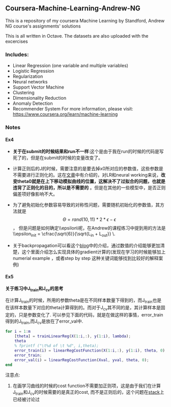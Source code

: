 
<script type="text/javascript" src="http://cdn.mathjax.org/mathjax/latest/MathJax.js?config=default"></script>
## Coursera-Machine-Learning-Andrew-NG
This is a repository of my coursera Machine Learning by Standford, Andrew NG course's assignments' solutions

This is all written in Octave. The datasets are also uploaded with the excercises

### Includes:
* Linear Regression (one variable and multiple variables)
* Logistic Regression
* Regularization
* Neural networks
* Support Vector Machine
* Clustering
* Dimensionality Reduction
* Anomaly Detection
* Recommender System
For more information, please visit: https://www.coursera.org/learn/machine-learning


### Notes


#### Ex4
* **关于在submit的时候结果和run不一样**:这个是由于我在run的时候的代码是写死了的，但是在submit的时候的变量改变了。

* 计算正则后的J的时候，需要注意的是要去掉x0所对应的参数值，这些参数是不需要进行正则化的。这在[文章](https://stats.stackexchange.com/questions/86991/reason-for-not-shrinking-the-bias-intercept-term-in-regression)中有介绍的，对LR和neural working来说，**改变theta0就是在上下移动模拟曲线的位置，这解决不了过拟合的问题，也就是违背了正则化的目的，所以是不需要的**
。但是在其他的一些模型中，是否正则偏差项好像影响不大。

* 为了避免初始化参数容易导致的对称性问题，需要随机初始化的参数值，其方法就是$$\Theta = rand(10,11) * 2 * \epsilon - \epsilon$$， 但是问题是如何确定\\\epsilon\\呢，在Andrew的课程练习中提到用的方法是\\\epsilon<sub>init</sub> = \cfrac{\sqrt{6}}{\sqrt{L<sub>in</sub> + L<sub>out</sub>}} \\.


* 关于backpropagation可以看这个[blog](https://mattmazur.com/2015/03/17/a-step-by-step-backpropagation-example/)中的介绍，通过数值的介绍能够更加清楚，这个里面介绍怎么实现具体的gradient计算的(发现在学习的时候能够加上numerial example
，或者step by step 这种关键词能够找到比较好的解释案例)



#### Ex5
**关于练习中J<sub>train</sub>和J<sub>cv</sub>的思考**</br>

在计算J<sub>train</sub>的时候，所用的参数theta是在不同样本数量下得到的，而J<sub>train</sub>也是在该样本数量下对应的theta计算得到的。而对于J<sub>cv</sub>其不同的是，其计算样本是固定的，只是参数变化了.
可以参见下面的代码，就是在做这样的事情，error_train得到的J<sub>train</sub>,而J<sub>cv</sub>是放在了error_val中.

```matlab
for i = 1:m
	[theta] = trainLinearReg(X(1:i,:), y(1:i), lambda);
	theta
	% fprintf ("\t%d of \t %d", i,theta);
	error_train(i) = linearRegCostFunction(X(1:i,:), y(1:i), theta, 0);
	error_train;
	error_val(i) = linearRegCostFunction(Xval, yval, theta, 0);
end
```

注意点:
1. 在画学习曲线的时候的cost function不需要加正则项，这是由于我们在计算J<sub>train</sub>和J<sub>cv</sub>的时候需要的是真正的cost, 而不是正则后的，这个问题在[stack](https://stats.stackexchange.com/questions/222493/why-do-we-use-the-unregularized-cost-to-plot-a-learning-curve)上已经被讨论过